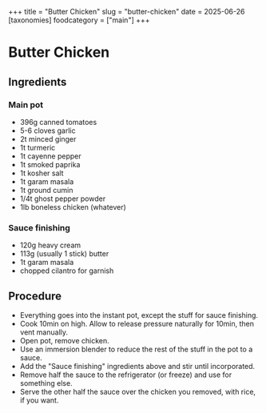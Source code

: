 ﻿+++
title = "Butter Chicken"
slug = "butter-chicken"
date = 2025-06-26
[taxonomies]
  foodcategory = ["main"]
+++

# Butter Chicken

## Ingredients
### Main pot
* 396g canned tomatoes
* 5-6 cloves garlic
* 2t minced ginger
* 1t turmeric
* 1t cayenne pepper
* 1t smoked paprika
* 1t kosher salt
* 1t garam masala
* 1t ground cumin
* 1/4t ghost pepper powder
* 1lb boneless chicken (whatever)

### Sauce finishing
* 120g heavy cream
* 113g (usually 1 stick) butter
* 1t garam masala
* chopped cilantro for garnish

## Procedure
* Everything goes into the instant pot, except the stuff for sauce finishing.
* Cook 10min on high. Allow to release pressure naturally for 10min, then vent manually.
* Open pot, remove chicken.
* Use an immersion blender to reduce the rest of the stuff in the pot to a sauce.
* Add the "Sauce finishing" ingredients above and stir until incorporated.
* Remove half the sauce to the refrigerator (or freeze) and use for something else.
* Serve the other half the sauce over the chicken you removed, with rice, if you want.